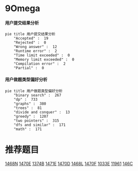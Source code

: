 # 9Omega

<!-- tabs:start -->



#### **用户提交结果分析**

```mermaid
pie title 用户提交结果分析
    "Accepted" :  19
    "Rejected" :  0
    "Wrong answer" :  12
    "Runtime error" :  2
    "Time limit exceeded" :  0
    "Memory limit exceeded" :  0
    "Compilation error" :  2
    "Partial" :  0
```

#### **用户做题类型偏好分析**

```mermaid
pie title 用户做题类型偏好分析
    "binary search" :  267
    "dp" :  733
    "graphs" :  380
    "trees" :  81
    "divide and conquer" :  13
    "greedy" :  1207
    "two pointers" :  315
    "dfs and similar" :  171
    "math" :  171
```



<!-- tabs:end -->
# 推荐题目
[1468N](https://codeforces.com/contest/1468/problem/N)
[1470E](https://codeforces.com/contest/1470/problem/E)
[1374B](https://codeforces.com/contest/1374/problem/B)
[1471E](https://codeforces.com/contest/1471/problem/E)
[1470D](https://codeforces.com/contest/1470/problem/D)
[1468L](https://codeforces.com/contest/1468/problem/L)
[1470F](https://codeforces.com/contest/1470/problem/F)
[1033E](https://codeforces.com/contest/1033/problem/E)
[11961](https://codeforces.com/contest/1196/problem/1)
[146C](https://codeforces.com/contest/146/problem/C)
